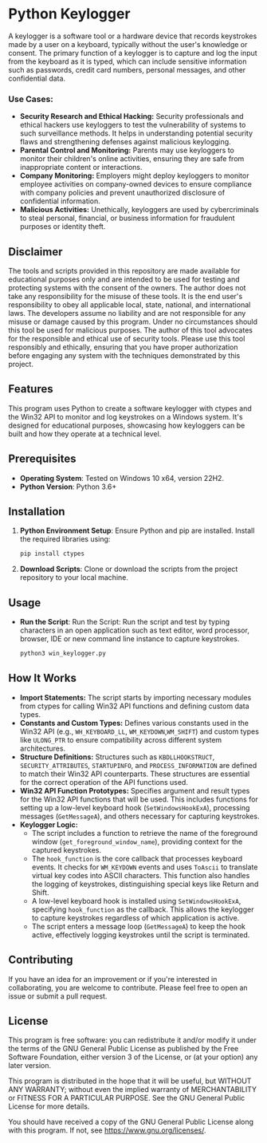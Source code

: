 # **Python Keylogger**

A keylogger is a software tool or a hardware device that records keystrokes made by a user on a keyboard, typically without the user's knowledge or consent. The primary function of a keylogger is to capture and log the input from the keyboard as it is typed, which can include sensitive information such as passwords, credit card numbers, personal messages, and other confidential data.

### Use Cases:

- **Security Research and Ethical Hacking:** Security professionals and ethical hackers use keyloggers to test the vulnerability of systems to such surveillance methods. It helps in understanding potential security flaws and strengthening defenses against malicious keylogging.
- **Parental Control and Monitoring:** Parents may use keyloggers to monitor their children's online activities, ensuring they are safe from inappropriate content or interactions.
- **Company Monitoring:** Employers might deploy keyloggers to monitor employee activities on company-owned devices to ensure compliance with company policies and prevent unauthorized disclosure of confidential information.
- **Malicious Activities:** Unethically, keyloggers are used by cybercriminals to steal personal, financial, or business information for fraudulent purposes or identity theft.

## Disclaimer

The tools and scripts provided in this repository are made available for educational purposes only and are intended to be used for testing and protecting systems with the consent of the owners. The author does not take any responsibility for the misuse of these tools. It is the end user's responsibility to obey all applicable local, state, national, and international laws. The developers assume no liability and are not responsible for any misuse or damage caused by this program. Under no circumstances should this tool be used for malicious purposes. The author of this tool advocates for the responsible and ethical use of security tools. Please use this tool responsibly and ethically, ensuring that you have proper authorization before engaging any system with the techniques demonstrated by this project.

## Features

This program uses Python to create a software keylogger with ctypes and the Win32 API to monitor and log keystrokes on a Windows system. It's designed for educational purposes, showcasing how keyloggers can be built and how they operate at a technical level.

## Prerequisites

- **Operating System**: Tested on Windows 10 x64, version  22H2.
- **Python Version**: Python 3.6+

## Installation

1. **Python Environment Setup**: Ensure Python and pip are installed. Install the required libraries using:
    
    ```bash
    pip install ctypes
    ```
    
2. **Download Scripts**: Clone or download the scripts from the project repository to your local machine.

## Usage

- **Run the Script**: Run the Script: Run the script and test by typing characters in an open application such as text editor, word processor, browser, IDE or new command line instance to capture keystrokes.
    
    ```bash
    python3 win_keylogger.py
    ```
    
## How It Works

- **Import Statements:** The script starts by importing necessary modules from ctypes for calling Win32 API functions and defining custom data types.
- **Constants and Custom Types:** Defines various constants used in the Win32 API (e.g., `WH_KEYBOARD_LL`, `WM_KEYDOWN`,`WM_SHIFT`) and custom types like `ULONG_PTR` to ensure compatibility across different system architectures.
- **Structure Definitions:** Structures such as `KBDLLHOOKSTRUCT`, `SECURITY_ATTRIBUTES`, `STARTUPINFO`, and `PROCESS_INFORMATION` are defined to match their Win32 API counterparts. These structures are essential for the correct operation of the API functions used.
- **Win32 API Function Prototypes:** Specifies argument and result types for the Win32 API functions that will be used. This includes functions for setting up a low-level keyboard hook (`SetWindowsHookExA`), processing messages (`GetMessageA`), and others necessary for capturing keystrokes.
- **Keylogger Logic:**
    - The script includes a function to retrieve the name of the foreground window (`get_foreground_window_name`), providing context for the captured keystrokes.
    - The `hook_function` is the core callback that processes keyboard events. It checks for `WM_KEYDOWN` events and uses `ToAscii` to translate virtual key codes into ASCII characters. This function also handles the logging of keystrokes, distinguishing special keys like Return and Shift.
    - A low-level keyboard hook is installed using `SetWindowsHookExA`, specifying `hook_function` as the callback. This allows the keylogger to capture keystrokes regardless of which application is active.
    - The script enters a message loop (`GetMessageA`) to keep the hook active, effectively logging keystrokes until the script is terminated.

## Contributing

If you have an idea for an improvement or if you're interested in collaborating, you are welcome to contribute. Please feel free to open an issue or submit a pull request.

## License

This program is free software: you can redistribute it and/or modify it under the terms of the GNU General Public License as published by the Free Software Foundation, either version 3 of the License, or (at your option) any later version.

This program is distributed in the hope that it will be useful, but WITHOUT ANY WARRANTY; without even the implied warranty of MERCHANTABILITY or FITNESS FOR A PARTICULAR PURPOSE. See the GNU General Public License for more details.

You should have received a copy of the GNU General Public License along with this program. If not, see https://www.gnu.org/licenses/.
